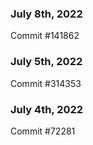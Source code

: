 ### July 8th, 2022

Commit #141862

### July 5th, 2022

Commit #314353


### July 4th, 2022

Commit #72281
